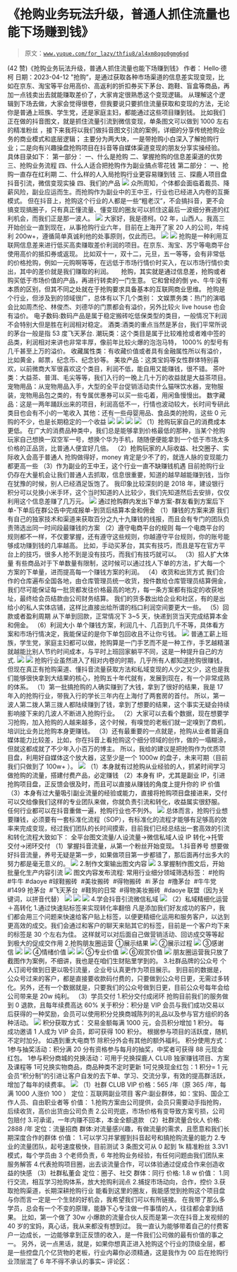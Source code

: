# 《抢购业务玩法升级，普通人抓住流量也能下场赚到钱》

> 原文：[`www.yuque.com/for_lazy/thfiu8/al4xm8qgp0gmg6gd`](https://www.yuque.com/for_lazy/thfiu8/al4xm8qgp0gmg6gd)

<ne-h2 id="06d315d5" data-lake-id="06d315d5"><ne-heading-ext><ne-heading-anchor></ne-heading-anchor><ne-heading-fold></ne-heading-fold></ne-heading-ext><ne-heading-content><ne-text id="u23700e6b">(42 赞)《抢购业务玩法升级，普通人抓住流量也能下场赚到钱》</ne-text></ne-heading-content></ne-h2> <ne-p id="u4d3ce98f" data-lake-id="u4d3ce98f"><ne-text id="u9aed7275">作者： Hello·德柯</ne-text></ne-p> <ne-p id="u3cd148c9" data-lake-id="u3cd148c9"><ne-text id="uf1e19fea">日期：2023-04-12</ne-text></ne-p> <ne-p id="u34fcaaac" data-lake-id="u34fcaaac"><ne-text id="ua242a654">"抢购”，是通过获取各种市场渠道的信息差实现变现，比如在京东、淘宝等平台用高价、高返利的折扣券买下茅台、跑鞋、盲盒等商品，再加一点钱卖出去就能赚取差价了，大家肯定很熟悉这个变现逻辑。</ne-text></ne-p> <ne-p id="u051a2552" data-lake-id="u051a2552"><ne-text id="u2c4c4054">从理解这个逻辑到下场去做，大家会觉得很卷，但我要说只要抓住流量获取和变现的方法，无论你是普通上班族、学生党，还是家庭主妇，都能通过这些项目赚到钱。</ne-text></ne-p> <ne-p id="u32909412" data-lake-id="u32909412"><ne-text id="u2d019ed9">比如我们正在做的抖音图文，就是抓住流量引流到微信变现，单</ne-text><ne-text id="u9db6c853" style="color: rgb(31, 35, 41);">条图文可以做到 1000 左右的精准粉丝 ，</ne-text><ne-text id="ud562efa7">接下来我将以我们做抖音图文引流的案例，详细的分享传统抢购业务的商业模式和底层逻辑；</ne-text></ne-p> <ne-p id="ub3ea19f2" data-lake-id="ub3ea19f2"><ne-text id="u09732bd2">主要分为两大块，一是带抢购小白深入了解抢购行业；二是向有兴趣操盘抢购项目在抖音等自媒体渠道变现的朋友分享实操经验。</ne-text></ne-p> <ne-p id="u5b4b4d5a" data-lake-id="u5b4b4d5a"><ne-text id="u33e19ccb">具体目录如下：</ne-text></ne-p> <ne-p id="u2341936a" data-lake-id="u2341936a"><ne-text id="uedad0f04" ne-bold="true">第一部分：</ne-text></ne-p> <ne-p id="u4be1baba" data-lake-id="u4be1baba"><ne-text id="u0b22bf64">一、什么是抢购</ne-text></ne-p> <ne-p id="ufd7a7c0e" data-lake-id="ufd7a7c0e"><ne-text id="u7db331a1">二、掌握抢购的信息差渠道的优势</ne-text></ne-p> <ne-p id="u7174eaeb" data-lake-id="u7174eaeb"><ne-text id="u6a08f0ff">三、抢购业务流程</ne-text></ne-p> <ne-p id="ud11a5b9e" data-lake-id="ud11a5b9e"><ne-text id="ud3eb3bc5">四、什么人适合把抢购作为副业搞点零花钱</ne-text></ne-p> <ne-p id="uf875a8f1" data-lake-id="uf875a8f1"><ne-text id="u02991209" ne-bold="true">第二部分：</ne-text></ne-p> <ne-p id="u827b0cc7" data-lake-id="u827b0cc7"><ne-text id="uf1fe9e5e">一、抢购一直存在红利期</ne-text></ne-p> <ne-p id="u7b508980" data-lake-id="u7b508980"><ne-text id="ucb9edadc">二、什么样的人入局抢购行业更容易赚到钱</ne-text></ne-p> <ne-p id="u74e8f49c" data-lake-id="u74e8f49c"><ne-text id="uc2c10c1f">三、探鹿人项目盘抖音引流，微信变现实操</ne-text></ne-p> <ne-p id="uc22a2639" data-lake-id="uc22a2639"><ne-text id="u6f7fe558">四、我们的产品</ne-text></ne-p> <ne-p id="uc8089f5f" data-lake-id="uc8089f5f"><ne-card data-card-name="image" data-card-type="inline" id="HsN3g" data-event-boundary="card">![](img/cfc062991ee1b53b01f4ac1bc4c0e933.png)</ne-card></ne-p> <ne-p id="u8a517c9c" data-lake-id="u8a517c9c"><ne-text id="udf7d90df" style="color: rgb(31, 35, 41);">众所周知，个体都会面临着裁员、降薪风险，副业应运而生。而抢购作为副业中的王中王，行业也已经进入内卷的互撕模式。</ne-text></ne-p> <ne-p id="uce1f1a65" data-lake-id="uce1f1a65"><ne-text id="ucdc7a750" style="color: rgb(31, 35, 41);">但在抖音上，抢购这个行业的人都是一些“粗老汉”，不会搞抖音，更不会搞变现搞圈子，只有真正懂流量、懂变现的圈友可以抓住这最后一波细分赛道的红利机会，而我们正是那一波人。</ne-text></ne-p> <ne-p id="u9ad4eae4" data-lake-id="u9ad4eae4"><ne-card data-card-name="image" data-card-type="inline" id="Tgalo" data-event-boundary="card">![](img/6bc3757d879d38fcefba62b0d30eeb28.png)</ne-card></ne-p> <ne-p id="ub15e3978" data-lake-id="ub15e3978"><ne-text id="u17986fb5" style="color: rgb(31, 35, 41);">大家好，我是德柯。02 年，山西人。我高三开始创业一直到现在，从事抢购行业六年，目前在上海开了家 20 人的公司，年纯利 200w+，遵循简单真诚利他的处事原则，仅此而已。</ne-text></ne-p> <ne-p id="u4c358669" data-lake-id="u4c358669"><ne-card data-card-name="image" data-card-type="inline" id="ymw2V" data-event-boundary="card">![](img/609bb4caed6ba93cd2960bdc178e1e8d.png)</ne-card></ne-p> <ne-p id="u993671dd" data-lake-id="u993671dd"><ne-card data-card-name="image" data-card-type="inline" id="TO4CR" data-event-boundary="card">![](img/f1bb7b92dab74484943fcc4292d4c0f8.png)</ne-card></ne-p> <ne-p id="ubff5c050" data-lake-id="ubff5c050"><ne-text id="u3da61ef7" style="color: rgb(31, 35, 41);">抢购是一种利用互联网信息差来进行低买高卖赚取差价利润的项目。在京东、淘宝、苏宁等电商平台使用高价的抵扣券或返现。</ne-text></ne-p> <ne-p id="udd825ced" data-lake-id="udd825ced"><ne-text id="ube8e9ecb" style="color: rgb(31, 35, 41);">比如双十一，双十二，元旦，五一等等，会有非常低的价格抢购，例如一元购啊等等，在远低于市场行情价时买入，在以市场行情价卖出，其中的差价就是我们赚取的利润。    </ne-text></ne-p> <ne-p id="u15a91964" data-lake-id="u15a91964"><ne-text id="ucb004a1f" ne-bold="true">抢购，其实就是通过信息差，抢购或者购买低于市场价值的产品，再进行转卖的一门生意。</ne-text></ne-p> <ne-p id="u5facbcc0" data-lake-id="u5facbcc0"><ne-text id="u9ddf8e4f" ne-bold="true">它和曾经的倒 ye、牛牛没有本质的区别，但其不同之处就在于抢购要求具备基本的互联网商业思维。</ne-text></ne-p> <ne-p id="u60ba780f" data-lake-id="u60ba780f"><ne-text id="u5dc7dc20" style="color: rgb(31, 35, 41);">抢购是个行业，但涉及到的领域很广，总体有以下几个类别：</ne-text></ne-p> <ne-p id="ua0f16220" data-lake-id="ua0f16220"><ne-text id="u4f005ee1" ne-bold="true">文娱票务类：</ne-text><ne-text id="u44a7d0b4" style="background-color: rgb(255, 255, 255); color: rgb(31, 35, 41);">热门的演唱会比如周杰伦、林俊杰、刘德华的门票都会有溢价，另外比较火 live house 也会有溢价。</ne-text></ne-p> <ne-p id="u2065a4bf" data-lake-id="u2065a4bf"><ne-text id="u79e6b9ce" ne-bold="true">电子数码:</ne-text><ne-text id="uec439ef2" style="background-color: rgb(255, 255, 255); color: rgb(31, 35, 41);">数码产品是属于稳定搬砖吃低保类型的类目，一般情况下利润不会特别大但是胜在利润相对稳定。</ne-text></ne-p> <ne-p id="uaafc1aa4" data-lake-id="uaafc1aa4"><ne-text id="u0e3ec75a" ne-bold="true">酒类:</ne-text><ne-text id="u43a489df" style="background-color: rgb(255, 255, 255); color: rgb(31, 35, 41);">酒类的重点当然是茅台，我们平常所说的茅台一般是指 53 度飞天茅台.</ne-text></ne-p> <ne-p id="u3090bf03" data-lake-id="u3090bf03"><ne-text id="u73258d2b" ne-bold="true">潮玩类：</ne-text><ne-text id="u3beec818" style="background-color: rgb(255, 255, 255); color: rgb(31, 35, 41);">这个类目是属于比较难抢或者难中签的品类，利润相对来讲也非常丰厚，像前年比较火爆的泡泡马特， 1000% 的型号有几千甚至上万的溢价。</ne-text></ne-p> <ne-p id="u43fa8028" data-lake-id="u43fa8028"><ne-text id="u26288c36" ne-bold="true">收藏属性类：</ne-text><ne-text id="u65eb7ebc" style="background-color: rgb(255, 255, 255); color: rgb(31, 35, 41);">有收藏价值或者具有金融属性所以有溢价，比如黄金，邮票，纪念币、纪念钞等。</ne-text></ne-p> <ne-p id="ued75d061" data-lake-id="ued75d061"><ne-text id="u1705c1e1" ne-bold="true">美妆产品：</ne-text><ne-text id="u10396476" style="background-color: rgb(255, 255, 255); color: rgb(31, 35, 41);">这类宝妈等女性群体特别喜欢，以前微商大军很喜欢这个类目，利润不低，能自用又能赚钱，很不错。</ne-text></ne-p> <ne-p id="u2c5144a4" data-lake-id="u2c5144a4"><ne-text id="u983a267e" ne-bold="true">茶叶类：</ne-text><ne-text id="u1f2c3099" style="background-color: rgb(255, 255, 255); color: rgb(31, 35, 41);">大益茶、普洱、毛尖等等，我们入行的一晚上几十万的收益就是大益茶项目。</ne-text></ne-p> <ne-p id="u8c6585b4" data-lake-id="u8c6585b4"><ne-text id="u7defd9f3" ne-bold="true">宠物用品：</ne-text><ne-text id="u5ba28ca6" style="background-color: rgb(255, 255, 255); color: rgb(31, 35, 41);">从宠物用品入手，大型的全平台促销活动卖什么猫咪饮水器，宠物服装，宠物用品包之类的，有专属优惠券可以买一些屯着，用闲鱼慢慢出。</ne-text></ne-p> <ne-p id="u2b079617" data-lake-id="u2b079617"><ne-text id="ua870d5df" ne-bold="true">数字藏品：</ne-text><ne-text id="u81fa5cc0" style="background-color: rgb(255, 255, 255); color: rgb(31, 35, 41);">这是一两年踊跃出来的项目，利润高低不一，行情也波动较大，长时间专研此类目也会有不小的一笔收入</ne-text></ne-p> <ne-p id="u9ab7138d" data-lake-id="u9ab7138d"><ne-text id="u06e3865e" ne-bold="true">其他：</ne-text><ne-text id="ua84a40b2" style="background-color: rgb(255, 255, 255); color: rgb(31, 35, 41);">还有一些母婴用品、食品类的抢购，这些 0 元购的不少，也是长期稳定的一个收益</ne-text></ne-p> <ne-p id="u97e064b7" data-lake-id="u97e064b7"><ne-card data-card-name="image" data-card-type="inline" id="J8Lj0" data-event-boundary="card">![](img/07aea855cf359522fffa3af74afb5b14.png)</ne-card></ne-p> <ne-p id="u54900488" data-lake-id="u54900488"><ne-card data-card-name="image" data-card-type="inline" id="WQZVV" data-event-boundary="card">![](img/b5d35f744803b01a5179cec8e03fa917.png)</ne-card></ne-p> <ne-p id="u30cebd5f" data-lake-id="u30cebd5f"><ne-card data-card-name="image" data-card-type="inline" id="jcNmb" data-event-boundary="card">![](img/3d5965e57610fe7c452c7223c6e69eb1.png)</ne-card></ne-p> <ne-h2 id="9039450f" data-lake-id="9039450f"><ne-heading-ext><ne-heading-anchor></ne-heading-anchor><ne-heading-fold></ne-heading-fold></ne-heading-ext> <ne-heading-content></ne-heading-content></ne-h2> <ne-p id="u0471c01d" data-lake-id="u0471c01d"><ne-card data-card-name="image" data-card-type="inline" id="szGWQ" data-event-boundary="card">![](img/e31be45d872d2a452fdbb3c6508319be.png)</ne-card></ne-p> <ne-p id="u2af35db4" data-lake-id="u2af35db4"><ne-text id="u557a2916" ne-bold="true">（1）抢购玩家自己的消费成本更低。</ne-text></ne-p> <ne-p id="uaa14d0b9" data-lake-id="uaa14d0b9"><ne-text id="u2c19f5ae" style="background-color: rgb(255, 255, 255); color: rgb(31, 35, 41);">在广大的消费品种类中，我们总是能够拿到价格最低的那种，当某个抢购玩家自己想换一双空军一号，想换个华为手机，随随便便能拿到一个低于市场太多价格的正品货，比普通人便宜好几倍。</ne-text></ne-p> <ne-p id="u81a56aa9" data-lake-id="u81a56aa9"><ne-text id="uc5116335" ne-bold="true">（2）抢购玩家的人际收益、社交圈子、实际收入会高于普通人</ne-text></ne-p> <ne-p id="uf91ec9a8" data-lake-id="uf91ec9a8"><ne-text id="uad9068f7" style="background-color: rgb(255, 255, 255); color: rgb(31, 35, 41);">抢购做得好，money 肯定是少不了的，就连人脉的变现能力都更高一些</ne-text></ne-p> <ne-p id="u3897df42" data-lake-id="u3897df42"><ne-text id="u3495b92c" ne-bold="true">（3）作为副业的王中王，这个行业一直不缺赚钱机遇</ne-text></ne-p> <ne-p id="ud3552673" data-lake-id="ud3552673"><ne-text id="ud6fd5e90" style="color: rgb(31, 35, 41);">目前抢购行业仍存在大量机会让我们普通人去抓取，</ne-text><ne-text id="uf671e375" style="background-color: rgb(255, 255, 255); color: rgb(31, 35, 41);">信息很重要，知道的越早越能赚到钱，当你在犹豫的时候，别人已经酒足饭饱了。</ne-text></ne-p> <ne-p id="u70ebf669" data-lake-id="u70ebf669"><ne-text id="u297b08ca" style="background-color: rgb(255, 255, 255); color: rgb(31, 35, 41);">我印象比较深刻的是 2018 年，建设银行积分可以兑换小米手环，这个当时知道的人比较少，我们先知道然后去安排，仅仅利用这个信息差赚了几万元。</ne-text></ne-p> <ne-h2 id="0249ec3a" data-lake-id="0249ec3a"><ne-heading-ext><ne-heading-anchor></ne-heading-anchor><ne-heading-fold></ne-heading-fold></ne-heading-ext><ne-heading-content><ne-card data-card-name="image" data-card-type="inline" id="uoEML" data-event-boundary="card">![](img/88283bbad9dc5bb222ff5c5e8d3b7762.png)</ne-card></ne-heading-content></ne-h2> <ne-p id="ufaf3b6cc" data-lake-id="ufaf3b6cc"><ne-text id="ude9a73f7" ne-underline="true">通过抢购群内发出下单方案-群友看到方案后下单-下单后在群公告中完成报单-到货后结算本金和佣金</ne-text></ne-p> <ne-p id="ued2c11eb" data-lake-id="ued2c11eb"><ne-text id="ue2c5a5b1" ne-bold="true">（1）赚钱的方案来源</ne-text></ne-p> <ne-p id="ub24bfc22" data-lake-id="ub24bfc22"><ne-text id="u31de7430" style="color: rgb(31, 35, 41);">我们有自己的独家技术和渠道来获取百分之九十九赚钱的线报，而且会有专门的团队负责筛选出同一时间段最赚钱的方案</ne-text></ne-p> <ne-p id="uf7ce2550" data-lake-id="uf7ce2550"><ne-text id="u15e72893" ne-bold="true">（2）遵守电商平台的规则</ne-text></ne-p> <ne-p id="u96878e32" data-lake-id="u96878e32"><ne-text id="u1342ebd7" style="color: rgb(31, 35, 41);">每一个电商平台的规则都不一样，不仅要掌握，还有遵守这些规则，你越遵守平台规则，你的账号能够成功赚到钱的几率越高。</ne-text></ne-p> <ne-p id="u7c1e953a" data-lake-id="u7c1e953a"><ne-text id="u2a81975d" style="color: rgb(31, 35, 41);">比如，手动买茅台，其实有技巧，而且是写在官方平台上的技巧，很多人抢不到是没有技巧，而我们有技巧就可以。</ne-text></ne-p> <ne-p id="u270846be" data-lake-id="u270846be"><ne-text id="uab4d25db" ne-bold="true">（3）招人扩大体量</ne-text></ne-p> <ne-p id="u2bac28c9" data-lake-id="u2bac28c9"><ne-text id="u0d265e85" style="background-color: rgb(255, 255, 255); color: rgb(31, 35, 41);">有些商品对于下单数量有限制，这时候可以通过找人下单的方法，扩大每一个方案的下单量，进而提高每一个赚钱方案的利润。</ne-text></ne-p> <ne-p id="uc799fa25" data-lake-id="uc799fa25"><ne-text id="ude88bc04" ne-bold="true">（4）收货和出货方式</ne-text></ne-p> <ne-p id="ua32a7a48" data-lake-id="ua32a7a48"><ne-text id="u51a32de0" style="color: rgb(31, 35, 41);">我们合作的仓库遍布全国各地，由仓库管理员统一收货，按件数给仓库管理员结算佣金，我们尽可能保证每一批货都发往价格最高的地方，每一条方案都有指定的收获地址，最终给会员结款由公司财务结算。</ne-text></ne-p> <ne-p id="ubd4281a2" data-lake-id="ubd4281a2"><ne-text id="u3676bf2e" style="color: rgb(31, 35, 41);">我们的货多数出给企业和社区，有的是出给小的私人实体店铺，这样比直接出给所谓的档口利润空间要更大一些。</ne-text></ne-p> <ne-p id="ue256c602" data-lake-id="ue256c602"><ne-text id="ue1d83721" ne-bold="true">（5）回款或者盈利周期</ne-text></ne-p> <ne-p id="u7c95f623" data-lake-id="u7c95f623"><ne-text id="u30276d0b" style="color: rgb(31, 35, 41);">从下单到回款，正常情况下 3~5 天，快递到货当天完成结算本金和佣金。</ne-text></ne-p> <ne-p id="u90671a13" data-lake-id="u90671a13"><ne-text id="uebb41bb9" ne-bold="true">（6）利润大小</ne-text></ne-p> <ne-p id="ue42e556a" data-lake-id="ue42e556a"><ne-text id="u705e16f3" style="color: rgb(31, 35, 41);">单个赚钱方案，利润几十、几百到几千不等，具体看方案和市场行情决定，我能保证的是你下单包回收且不让你亏钱。</ne-text></ne-p> <ne-h2 id="9039450f-1" data-lake-id="9039450f-1"><ne-heading-ext><ne-heading-anchor></ne-heading-anchor><ne-heading-fold></ne-heading-fold></ne-heading-ext> <ne-heading-content></ne-heading-content></ne-h2> <ne-p id="u13ce512b" data-lake-id="u13ce512b"><ne-card data-card-name="image" data-card-type="inline" id="rYLoO" data-event-boundary="card">![](img/adb08bd5185458c081c907ab775213f8.png)</ne-card></ne-p> <ne-p id="u8e44e257" data-lake-id="u8e44e257"><ne-text id="u5ed18761" style="color: rgb(31, 35, 41);">普通工薪上班族，学生党，家庭主妇都可以做，抢购算是一门手艺而不是一种工作，手艺越精湛就越能比别人节约时间成本，与平时上班回家躺平不同，这是一种提升自己的方式.</ne-text></ne-p> <ne-p id="u0e1ae8a4" data-lake-id="u0e1ae8a4"><ne-card data-card-name="image" data-card-type="inline" id="ydkbO" data-event-boundary="card">![](img/5558191aae20d9966eb0ac6d65b343ef.png)</ne-card></ne-p> <ne-h2 id="ee4c7184" data-lake-id="ee4c7184"><ne-heading-ext><ne-heading-anchor></ne-heading-anchor><ne-heading-fold></ne-heading-fold></ne-heading-ext><ne-heading-content><ne-card data-card-name="image" data-card-type="inline" id="j9PKg" data-event-boundary="card">![](img/5cb9b79a46ffdc78c52d43db4e0a427b.png)</ne-card></ne-heading-content></ne-h2> <ne-p id="uac5a58c3" data-lake-id="uac5a58c3"><ne-text id="ue8b93f55" style="color: rgb(31, 35, 41);">抢购行业虽然进入了相对内卷的时期，几乎所有人都知道抢购很赚钱，但现在真正有抢购渠道、懂抖音流量获取方法和私域变现的人少之又少，这也是我们能够很快拿到大结果的核心，抢购五十年代就有，发展到现在，有一个非常成熟的体系。</ne-text></ne-p> <ne-p id="u35e65634" data-lake-id="u35e65634"><ne-text id="u288e3791" style="color: rgb(31, 35, 41);">（1）第一批搞抢购的人确实赚到了大钱，拿到了很好的结果，我是 17 年入的抢购行业，带我入行的学长三年内在上海付了两套房的首付。</ne-text></ne-p> <ne-p id="u28785b28" data-lake-id="u28785b28"><ne-text id="u48272be1" style="color: rgb(31, 35, 41);">所以，第一波人第二拨人第三拨人都陆续赚到了钱，拿到了想要的结果，这个事实无疑会持续影响接下来的几波人不断进入抢购行业。</ne-text></ne-p> <ne-p id="u7b22e2c7" data-lake-id="u7b22e2c7"><ne-text id="u5729034b" style="color: rgb(31, 35, 41);">（2）大家可以去看个数据，现在想要学习抢购，加入抢购的人越来越多，这个时候，有嗅觉的老板们就一定嗅到了商机，培训比业务比抢购本身更赚钱。</ne-text></ne-p> <ne-p id="u590c9f2d" data-lake-id="u590c9f2d"><ne-text id="u54280f27" style="color: rgb(31, 35, 41);">（3）还有最重要的一点就是，抢购从业者普遍自媒体能力比较差，比如，你在抖音上看抢购这个细分领域的创作，做的一塌糊涂，但就这都成就了不少年入小百万的博主。</ne-text></ne-p> <ne-p id="u3f2543cb" data-lake-id="u3f2543cb"><ne-text id="ue34e96af" style="color: rgb(31, 35, 41);">所以，我给的建议是把抢购作为优质项目盘，利用好自媒体这个放大器，这至少是一个 1000w 的盘子，未来可期（目前我们只做到了 100w+ ）。</ne-text></ne-p> <ne-p id="u5849848d" data-lake-id="u5849848d"><ne-card data-card-name="image" data-card-type="inline" id="OmldO" data-event-boundary="card">![](img/e497dba65580fe28a7ac385039457a03.png)</ne-card></ne-p> <ne-p id="u2cd5741f" data-lake-id="u2cd5741f"><ne-text id="u420f51a9" ne-bold="true">（1）本身就有过抢购从业经验的人，抓紧时间学习做抢购的流量，搭建付费产品，必定赚钱</ne-text></ne-p> <ne-p id="ue877e208" data-lake-id="ue877e208"><ne-text id="u0a9d7fd0" ne-bold="true">（2）本身有 IP，尤其是副业 IP，引进抢购项目盘，正反馈会很及时，而且可以直接从赚钱的角度上提升你的 IP 价值</ne-text></ne-p> <ne-p id="u50f84d8a" data-lake-id="u50f84d8a"><ne-text id="uf8ab0085" ne-bold="true">（3）本身有过大量吸引副业流量的经验或能力，直接将抢购项目盘接进来，交付可以交给像我们这样的专业团队来做，你就负责引流和转化，收益属实很舒服。</ne-text></ne-p> <ne-p id="u1d1adeea" data-lake-id="u1d1adeea"><ne-text id="u29d7ddf9" ne-bold="true">任何行业都可以在抖音重做一遍，抢购行业也不列外</ne-text><ne-text id="uff50fb15" style="color: rgb(31, 35, 41);">。</ne-text></ne-p> <ne-p id="u64a046b7" data-lake-id="u64a046b7"><ne-card data-card-name="image" data-card-type="inline" id="cVgin" data-event-boundary="card">![](img/913cc4a8fb4ffcc66a42da44762e725d.png)</ne-card></ne-p> <ne-p id="u6f6073a3" data-lake-id="u6f6073a3"><ne-text id="ude571cad" style="color: rgb(31, 35, 41);">总体而言，抢购行业想要赚钱，必须要有一套标准化流程（SOP），有标准化的流程才能够有足够高的效率来完成变现，经过我们团队的长时间摸索，目前我们已经总结出一套高效的引流和转化流程大致如下：</ne-text></ne-p> <ne-p id="u4d429346" data-lake-id="u4d429346"><ne-text id="u26a1c5f5" ne-bold="true">全平台图文流量/人设流量→微信私域人设 IP 转化→托管交付→闭环交付</ne-text></ne-p> <ne-p id="u73baa4ae" data-lake-id="u73baa4ae"><ne-text id="u552ea3ba" ne-bold="true">（1）掌握抖音流量，从第一个粉丝开始变现。</ne-text></ne-p> <ne-h4 id="7eee0a7c" data-lake-id="7eee0a7c"><ne-heading-ext><ne-heading-anchor></ne-heading-anchor><ne-heading-fold></ne-heading-fold></ne-heading-ext><ne-heading-content><ne-text id="u041ac2b4" ne-bold="true">1.抖音养号</ne-text></ne-heading-content></ne-h4> <ne-p id="u78ab8fd1" data-lake-id="u78ab8fd1"><ne-text id="u41a0c2b8" style="color: rgb(31, 35, 41);">想要做好抖音流量，养号无疑是第一步，如果做项目第一步都错了，那后面再付出多大的努力都是毫无意义的。</ne-text></ne-p> <ne-p id="uf0ed625a" data-lake-id="uf0ed625a"><ne-card data-card-name="image" data-card-type="inline" id="E4xei" data-event-boundary="card">![](img/313befa1dd86f98f7add534b15911c49.png)</ne-card></ne-p> <ne-h4 id="7009eb54" data-lake-id="7009eb54"><ne-heading-ext><ne-heading-anchor></ne-heading-anchor><ne-heading-fold></ne-heading-fold></ne-heading-ext><ne-heading-content><ne-text id="u5f033842" ne-bold="true">2.制作文案输出图文内容</ne-text></ne-heading-content></ne-h4> <ne-p id="u87c1f862" data-lake-id="u87c1f862"><ne-card data-card-name="image" data-card-type="inline" id="wj5rx" data-event-boundary="card">![](img/0d8a2a74489dc8a9ec4384c6461a38af.png)</ne-card></ne-p> <ne-h4 id="a3200745" data-lake-id="a3200745"><ne-heading-ext><ne-heading-anchor></ne-heading-anchor><ne-heading-fold></ne-heading-fold></ne-heading-ext><ne-heading-content><ne-text id="uf1392ad6" ne-bold="true">3.掌握制作图文后，开始批量化生产内容引流</ne-text></ne-heading-content></ne-h4> <ne-p id="u11c67002" data-lake-id="u11c67002"><ne-card data-card-name="image" data-card-type="inline" id="YBXgf" data-event-boundary="card">![](img/a555b551e2eff6126d06202455388bd8.png)</ne-card></ne-p> <ne-p id="u944b7844" data-lake-id="u944b7844"><ne-text id="uf9b5895f" ne-bold="true">图文内容发布流程:</ne-text></ne-p> <ne-p id="u92282286" data-lake-id="u92282286"><ne-text id="u87325d82" ne-bold="true">常用行业细分领域筛选标签：</ne-text></ne-p> <ne-p id="ufdc8b05b" data-lake-id="ufdc8b05b"><ne-text id="uf90b80cd" style="color: rgb(31, 35, 41);">#抢购 #牛牛 #daoye #球鞋搬砖  #美妆搬砖  #得物搬砖  #i 茅台  #撸茅台  #牛牛党</ne-text></ne-p> <ne-p id="u570dbe0f" data-lake-id="u570dbe0f"><ne-text id="u7ceca70a" style="color: rgb(31, 35, 41);">#1499 抢茅台  #飞天茅台  #鞋狗的日常  #得物美妆搬砖  #daoye 联盟（因为关键词，以拼音代替）</ne-text></ne-p> <ne-p id="u89384625" data-lake-id="u89384625"><ne-card data-card-name="image" data-card-type="inline" id="lAPwt" data-event-boundary="card">![](img/5a90c64708923114ea307c4eef7239fe.png)</ne-card></ne-p> <ne-p id="uf59cef87" data-lake-id="uf59cef87"><ne-card data-card-name="image" data-card-type="inline" id="bmKwA" data-event-boundary="card">![](img/9bb69aaad933ec06eef1bd65dd2d51f4.png)</ne-card></ne-p> <ne-p id="u5f7f47b8" data-lake-id="u5f7f47b8"><ne-card data-card-name="image" data-card-type="inline" id="LSjYF" data-event-boundary="card">![](img/5bb3886191688cdddaf079929917fe92.png)</ne-card></ne-p> <ne-h4 id="f25d0432" data-lake-id="f25d0432"><ne-heading-ext><ne-heading-anchor></ne-heading-anchor><ne-heading-fold></ne-heading-fold></ne-heading-ext><ne-heading-content><ne-text id="u84a031f1" style="color: rgb(31, 35, 41);">4.学会抖音引流微信私域</ne-text></ne-heading-content></ne-h4> <ne-p id="ud928fa72" data-lake-id="ud928fa72"><ne-card data-card-name="image" data-card-type="inline" id="lmPxB" data-event-boundary="card">![](img/5a779fca0b35b7341a7b8cf2cc83100e.png)</ne-card></ne-p> <ne-p id="u1330391b" data-lake-id="u1330391b"><ne-text id="u2dec0185" ne-bold="true">（2）私域精细化运营＋高转化</ne-text></ne-p> <ne-h4 id="3e9a9e80" data-lake-id="3e9a9e80"><ne-heading-ext><ne-heading-anchor></ne-heading-anchor><ne-heading-fold></ne-heading-fold></ne-heading-ext><ne-heading-content><ne-text id="ua2b6dd71" style="color: rgb(31, 35, 41);">1.通过快速贴标签来实现转化率翻倍</ne-text></ne-heading-content></ne-h4> <ne-p id="u2aa5f048" data-lake-id="u2aa5f048"><ne-text id="ueac45e67" style="color: rgb(31, 35, 41);">凡是添加我们好友成功的客户，我们都会用三个问题来快速给客户贴上标签，以便更精细化运用和服务客户，以达到更高效的成交。我们会通过和客户的聊天来贴其它的标签，目前是一个客户均下来的标签是 30 个左右为佳。</ne-text></ne-p> <ne-p id="u98a38e59" data-lake-id="u98a38e59"><ne-text id="u17de370b" style="color: rgb(31, 35, 41);">这样就可以对后面自己做营销活动、回访成交等等起到极大的促成交作用</ne-text></ne-p> <ne-h4 id="105a65de" data-lake-id="105a65de"><ne-heading-ext><ne-heading-anchor></ne-heading-anchor><ne-heading-fold></ne-heading-fold></ne-heading-ext><ne-heading-content><ne-text id="u85ea9db9" ne-bold="true">2.抢购朋友圈运营</ne-text></ne-heading-content></ne-h4> <ne-p id="ub8ce10bd" data-lake-id="ub8ce10bd"><ne-text id="u5a0aad80" ne-bold="true">①展示结果</ne-text></ne-p> <ne-p id="u721cb43a" data-lake-id="u721cb43a"><ne-card data-card-name="image" data-card-type="inline" id="PbZ3B" data-event-boundary="card">![](img/467657fc0d6f17b6f9475066a3e1fdf7.png)</ne-card></ne-p> <ne-p id="u625dcbc4" data-lake-id="u625dcbc4"><ne-text id="uf0af3584" ne-bold="true">②展示过程</ne-text></ne-p> <ne-p id="u918320f9" data-lake-id="u918320f9"><ne-card data-card-name="image" data-card-type="inline" id="BXyjq" data-event-boundary="card">![](img/712e0829432dbbbe6c1295e198a70c92.png)</ne-card></ne-p> <ne-p id="u393ae376" data-lake-id="u393ae376"><ne-text id="u23ae50ac" ne-bold="true">③感谢信</ne-text></ne-p> <ne-p id="ucc9feb30" data-lake-id="ucc9feb30"><ne-card data-card-name="image" data-card-type="inline" id="GZ3YO" data-event-boundary="card">![](img/e7ea2244e22a9318b4dd19dd64c934f4.png)</ne-card></ne-p> <ne-p id="uac35c97f" data-lake-id="uac35c97f"><ne-card data-card-name="image" data-card-type="inline" id="gYjh4" data-event-boundary="card">![](img/f1a67da1ebc6bea0ccc853b8c93f57a2.png)</ne-card></ne-p> <ne-p id="u8fc5397e" data-lake-id="u8fc5397e"><ne-text id="uc7ee88a1" ne-bold="true">④情绪价值</ne-text></ne-p> <ne-p id="ucb696dae" data-lake-id="ucb696dae"><ne-card data-card-name="image" data-card-type="inline" id="lcSw5" data-event-boundary="card">![](img/19ec6bbd7b18853dbd6c86c117d92f34.png)</ne-card></ne-p> <ne-p id="u7e121418" data-lake-id="u7e121418"><ne-card data-card-name="image" data-card-type="inline" id="In5n4" data-event-boundary="card">![](img/d884baa366997283b0d31516503b808b.png)</ne-card></ne-p> <ne-p id="u6066dae8" data-lake-id="u6066dae8"><ne-text id="uc9c7158d" ne-bold="true">⑤专业价值</ne-text></ne-p> <ne-p id="u2dbdf8ab" data-lake-id="u2dbdf8ab"><ne-card data-card-name="image" data-card-type="inline" id="N8bxC" data-event-boundary="card">![](img/d6defdf588d9a364b991309d156c2aa6.png)</ne-card></ne-p> <ne-p id="u69aeaa52" data-lake-id="u69aeaa52"><ne-text id="udd8a54b6" ne-bold="true">⑥观赏价值</ne-text></ne-p> <ne-p id="u7ba9f5d7" data-lake-id="u7ba9f5d7"><ne-card data-card-name="image" data-card-type="inline" id="DMsMC" data-event-boundary="card">![](img/f4043c465cd8a842d815287ce4e73137.png)</ne-card></ne-p> <ne-p id="uc7719ef0" data-lake-id="uc7719ef0"><ne-text id="uf66e257f" ne-bold="true">朋友圈运营我只放了截图作为案例，不细讲，我也是在咱们生财贴里学到的。</ne-text></ne-p> <ne-h4 id="74be3328" data-lake-id="74be3328"><ne-heading-ext><ne-heading-anchor></ne-heading-anchor><ne-heading-fold></ne-heading-fold></ne-heading-ext><ne-heading-content><ne-text id="udc58f67c" style="color: rgb(31, 35, 41);">3.社群品牌的公众号</ne-text></ne-heading-content></ne-h4> <ne-p id="u304529e4" data-lake-id="u304529e4"><ne-text id="u6847c583" style="color: rgb(31, 35, 41);">个人订阅号做到日更以吸引流量，企业号认真更作为项目展示。</ne-text></ne-p> <ne-p id="uc1cf5b8c" data-lake-id="uc1cf5b8c"><ne-text id="u9a12f2d3" style="color: rgb(31, 35, 41);">到目前的数据是，公众号过来的客户，都是直接要收款码付费的，只要做到公众号日更，无需过多转化。另外，还有一个数据就是，只要我们的公众号做到日更，目前公众号每年会给公司带来是 20w 纯利。</ne-text></ne-p> <ne-h3 id="a581869e" data-lake-id="a581869e"><ne-heading-ext><ne-heading-anchor></ne-heading-anchor><ne-heading-fold></ne-heading-fold></ne-heading-ext><ne-heading-content><ne-text id="u2e6a88bb" style="color: rgb(31, 35, 41);">（3）学员交付</ne-text></ne-heading-content></ne-h3> <ne-h3 id="9d1fc2d3" data-lake-id="9d1fc2d3"><ne-heading-ext><ne-heading-anchor></ne-heading-anchor><ne-heading-fold></ne-heading-fold></ne-heading-ext><ne-heading-content><ne-text id="u4cfbc525" style="color: rgb(31, 35, 41);">1.积分交付成闭环</ne-text></ne-heading-content></ne-h3> <ne-h4 id="b299b23d" data-lake-id="b299b23d"><ne-heading-ext><ne-heading-anchor></ne-heading-anchor><ne-heading-fold></ne-heading-fold></ne-heading-ext><ne-heading-content><ne-text id="u4f1972a8" style="color: rgb(31, 35, 41);">抢购目前我们的服务做到 0 退款，且每年续费高达 60%</ne-text></ne-heading-content></ne-h4> <ne-p id="u681c4db1" data-lake-id="u681c4db1"><ne-text id="u75c96fc8" ne-bold="true">关于积分：</ne-text><ne-text id="u2ef8504f" style="color: rgb(31, 35, 41);">积分是 VIP 会员与我们成功交易以后获得的一种奖励，会员可以使用积分兑换商城陈列的礼品以及参与官方组织的各种活动。</ne-text></ne-p> <ne-p id="ufd252464" data-lake-id="ufd252464"><ne-card data-card-name="image" data-card-type="inline" id="jsCIf" data-event-boundary="card">![](img/e4ba4b09a120a364dfec9be5442ce549.png)</ne-card></ne-p> <ne-p id="ud934a73a" data-lake-id="ud934a73a"><ne-text id="u9f680016" ne-bold="true">积分获取方式：</ne-text></ne-p> <ne-p id="uff4cec78" data-lake-id="uff4cec78"><ne-text id="ud1e9c7a9" style="color: rgb(31, 35, 41);">交易金额每满</ne-text> <ne-text id="u88f34135" ne-bold="true">1000</ne-text> <ne-text id="ua5cbb886" style="color: rgb(31, 35, 41);">元，会员积分增加</ne-text> <ne-text id="u889677b4" ne-bold="true">1</ne-text> <ne-text id="u53e19313" style="color: rgb(31, 35, 41);">积分。</ne-text></ne-p> <ne-p id="u46507be4" data-lake-id="u46507be4"><ne-text id="ue39238cc" style="color: rgb(31, 35, 41);">每成功邀请</ne-text> <ne-text id="u83d48cf5" ne-bold="true">1</ne-text> <ne-text id="u1e63a02e" style="color: rgb(31, 35, 41);">人成为 VIP 会员，即可获得 100 积分。</ne-text></ne-p> <ne-p id="u6b77104f" data-lake-id="u6b77104f"><ne-text id="uca70f7f0" style="color: rgb(31, 35, 41);">根据参与项目的活跃度，随机不定时加分。</ne-text></ne-p> <ne-p id="uc1514213" data-lake-id="uc1514213"><ne-text id="ufcbfc0a6" style="color: rgb(31, 35, 41);">如遇到重大电商节 除积分外会有其他的额外福利。</ne-text></ne-p> <ne-p id="u20e4c460" data-lake-id="u20e4c460"><ne-text id="u46333031" ne-bold="true">积分使用方式：</ne-text></ne-p> <ne-oli index-type="0"><ne-oli-i>1</ne-oli-i><ne-oli-c class="ne-oli-content" id="u3483abf3" data-lake-id="u3483abf3"><ne-text id="u32540d9a" ne-bold="true">参与抽奖活动：</ne-text><ne-text id="ua3e7f080" style="color: rgb(31, 35, 41);">积分满 20 分有资格参与每月的抽奖，中奖者可获得 88 元现金红包。</ne-text></ne-oli-c></ne-oli> <ne-oli index-type="0"><ne-oli-i>1</ne-oli-i><ne-oli-c class="ne-oli-content" id="ue941b9ed" data-lake-id="ue941b9ed"><ne-text id="ub114bcfe" ne-bold="true">参与积分商城的兑换活动：</ne-text><ne-text id="u670c663e" style="color: rgb(31, 35, 41);">可用于兑换探鹿人 CLUB 独家赚钱项目、方案及课程等</ne-text></ne-oli-c></ne-oli> <ne-oli index-type="0"><ne-oli-i>1</ne-oli-i><ne-oli-c class="ne-oli-content" id="uc4742c87" data-lake-id="uc4742c87"><ne-text id="u467d2d26" style="color: rgb(31, 35, 41);">可兑换实物商品，商品种类不定时更新</ne-text></ne-oli-c></ne-oli> <ne-oli index-type="0"><ne-oli-i>1</ne-oli-i><ne-oli-c class="ne-oli-content" id="ub4b0ed75" data-lake-id="ub4b0ed75"><ne-text id="ub840a6ec" style="color: rgb(31, 35, 41);">可兑换现金红包：1 积分= 1 元</ne-text></ne-oli-c></ne-oli> <ne-p id="uf1f80886" data-lake-id="uf1f80886"><ne-text id="uef519dd7" style="color: rgb(31, 35, 41);">会员“积分制”的引进让客户自发的去下单、学习、交流分享，有效的提高群活跃，增加了每年的续费率。</ne-text></ne-p> <ne-p id="u901c4128" data-lake-id="u901c4128"><ne-card data-card-name="image" data-card-type="inline" id="MWpOF" data-event-boundary="card">![](img/8c6aa7e490434a90dc14bc7befe2e9b3.png)</ne-card></ne-p> <ne-p id="u32d37598" data-lake-id="u32d37598"><ne-text id="u2fa023fd" ne-bold="true">（1）社群 CLUB VIP</ne-text></ne-p> <ne-p id="ucb2867f1" data-lake-id="ucb2867f1"><ne-text id="ud04dea63" ne-bold="true">价格：</ne-text><ne-text id="u3545c3f4" style="color: rgb(31, 35, 41);">565 /年（原 365 /年，每满 1000 人涨价 100 ）</ne-text></ne-p> <ne-p id="ub8b224e1" data-lake-id="ub8b224e1"><ne-text id="u17e705c3" ne-bold="true">定位：</ne-text><ne-text id="ufe23193c" style="color: rgb(31, 35, 41);">互联网副业项目</ne-text></ne-p> <ne-p id="u3a76c7e1" data-lake-id="u3a76c7e1"><ne-text id="u27136fcc" ne-bold="true">客户:</ne-text><ne-text id="u48c2cf98" style="color: rgb(31, 35, 41);">副业群体，如：宝妈、国企工作人员、自由职业者等</ne-text></ne-p> <ne-p id="u38bbd0da" data-lake-id="u38bbd0da"><ne-text id="ub29da94e" ne-bold="true">价值：</ne-text></ne-p> <ne-p id="ud4a86fd5" data-lake-id="ud4a86fd5"><ne-text id="u2ca576d7" style="color: rgb(31, 35, 41);">1.抢购方案由公司提供，会员只需要动手指抢购，后续收货，高价出货由公司负责</ne-text></ne-p> <ne-p id="u04a8ef73" data-lake-id="u04a8ef73"><ne-text id="uffb309c8" style="color: rgb(31, 35, 41);">2.公司兜底，市场价格有变导致方案亏损，公司包赔付</ne-text></ne-p> <ne-p id="u10d8b8f7" data-lake-id="u10d8b8f7"><ne-text id="ud4ed8ce2" style="color: rgb(31, 35, 41);">3.可承诺，一年内赚不回本，本金全额退款</ne-text></ne-p> <ne-p id="u66e24bff" data-lake-id="u66e24bff"><ne-text id="u12b4e0a6" ne-bold="true">（2）社群流量合伙人</ne-text></ne-p> <ne-p id="u6e588f7a" data-lake-id="u6e588f7a"><ne-text id="u03dab061" ne-bold="true">价格:</ne-text> <ne-text id="uab561b28" style="color: rgb(31, 35, 41);">2888 /年</ne-text></ne-p> <ne-p id="u1653998d" data-lake-id="u1653998d"><ne-text id="ubcd9ce28" ne-bold="true">定位：</ne-text><ne-text id="ua73b4252" style="color: rgb(31, 35, 41);">流量招商</ne-text></ne-p> <ne-p id="u9503f931" data-lake-id="u9503f931"><ne-text id="ue0f9f284" ne-bold="true">群体:</ne-text><ne-text id="uf9b8a5e5" style="color: rgb(31, 35, 41);">对流量感兴趣，有做流量的需求，且愿意和我们长期深度合作的群体</ne-text></ne-p> <ne-p id="ufd7d8ef5" data-lake-id="ufd7d8ef5"><ne-text id="u0a8df29a" ne-bold="true">价值：</ne-text></ne-p> <ne-p id="u54a41e26" data-lake-id="u54a41e26"><ne-text id="u88322c74" style="color: rgb(31, 35, 41);">1.可以学习并掌握到抖音起号和搞抢购流量的能力</ne-text></ne-p> <ne-p id="ucadb31fa" data-lake-id="ucadb31fa"><ne-text id="u5e3f3e3b" style="color: rgb(31, 35, 41);">2.专业的流量团队，起号速度极快，目前测试 3 条图文可从 0 起到 1k 精准粉丝</ne-text></ne-p> <ne-p id="u6b50813c" data-lake-id="u6b50813c"><ne-text id="u56cdb86d" style="color: rgb(31, 35, 41);">3.3V1 模式，每个学员由 3 个老师负责，6 年抢购业务经验，有任何问题由我们团队来服务解答</ne-text></ne-p> <ne-p id="u7eaad5e7" data-lake-id="u7eaad5e7"><ne-text id="u26a71a11" style="color: rgb(31, 35, 41);">4.代表抢购项目圈，出去谈流量合作，可以体验通过促成合作来创造收益的快感</ne-text></ne-p> <ne-p id="u3e8847be" data-lake-id="u3e8847be"><ne-text id="u16ff349c" ne-bold="true">（3）社群私董会</ne-text></ne-p> <ne-p id="u60f791d3" data-lake-id="u60f791d3"><ne-text id="uc845ab82" ne-bold="true">定位：</ne-text><ne-text id="u5df5b3e7" style="color: rgb(31, 35, 41);">圈子、社交</ne-text></ne-p> <ne-p id="u6866ef1e" data-lake-id="u6866ef1e"><ne-text id="uf9e027fd" ne-bold="true">群体：</ne-text><ne-text id="u23a577b8" style="color: rgb(31, 35, 41);">同行</ne-text></ne-p> <ne-p id="u9250d735" data-lake-id="u9250d735"><ne-text id="u81f5aec9" ne-bold="true">价格:</ne-text> <ne-text id="ub8d32961" style="color: rgb(31, 35, 41);">1.8 w</ne-text></ne-p> <ne-p id="u83c2050e" data-lake-id="u83c2050e"><ne-text id="u2a3ad568" ne-bold="true">价值：</ne-text></ne-p> <ne-p id="u3589b27d" data-lake-id="u3589b27d"><ne-text id="u147a24f8" style="color: rgb(31, 35, 41);">1.同行交流，相互学习抢购体系，放大抢购利润点</ne-text></ne-p> <ne-p id="u3c6f48ef" data-lake-id="u3c6f48ef"><ne-text id="u78240136" style="color: rgb(31, 35, 41);">2.捕捉市场动向，合作，控价</ne-text></ne-p> <ne-p id="ud72a02ba" data-lake-id="ud72a02ba"><ne-text id="ufc47f499" style="color: rgb(31, 35, 41);">3.获取抢购渠道，长期深耕抢购行业</ne-text></ne-p>  <ne-p id="ue4d861dd" data-lake-id="ue4d861dd"><ne-card data-card-name="image" data-card-type="inline" id="MTZMb" data-event-boundary="card"><ne-p id="uf8e13edf" data-lake-id="uf8e13edf"><ne-text id="u28ae6a5d" style="color: rgb(31, 35, 41);">能看到这里的圈友，我能感觉到抢购这个项目盘与你而言一定是一个生财的好机会，我希望我们可以有所链接。</ne-text></ne-p> <ne-p id="u63e71fd6" data-lake-id="u63e71fd6"><ne-text id="u5b4b07bc" style="color: rgb(31, 35, 41);">在我带了那么多学员，总会有一个不变的原理，能静下心专注做一件事情的人，往往都会拿到结果。</ne-text></ne-p> <ne-p id="u6147cc2e" data-lake-id="u6147cc2e"><ne-text id="u71d7a22a" style="color: rgb(31, 35, 41);">比如，第一个做了 30w 小爆款的流量合伙人反而是第一次在抖音上发视频的 40 岁的宝妈，真心话，我从来都没有想到过。</ne-text></ne-p> <ne-p id="u0f597d99" data-lake-id="u0f597d99"><ne-text id="u7c9fffcf" style="color: rgb(31, 35, 41);">我一直认为能够带着自己的付费客户一边成长，一边能够拿到正反馈的收入，是一件我们公司做的最有价值的事之一。</ne-text></ne-p> <ne-p id="ud6dbdbf0" data-lake-id="ud6dbdbf0"><ne-text id="u4ac97b7d" style="color: rgb(31, 35, 41);">另外，说一点黑话，就是，如果你想真正进入抢购这个行业的顶级全层，都是一些控盘几个亿货物的老板，行业内幕你必须精通，这是我作为 00 后在抢购行业顶层混了 6 年不得不承认的事实~</ne-text></ne-p> <ne-hole id="ud7d2ab69" data-lake-id="ud7d2ab69"><ne-card data-card-name="hr" data-card-type="block" id="LnJmW" data-event-boundary="card"><ne-p id="u3cdea918" data-lake-id="u3cdea918"><ne-text id="ufce1227e">评论区：</ne-text></ne-p></ne-card></ne-hole></ne-card></ne-p>